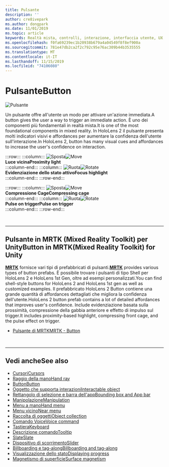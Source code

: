 ```yaml
---
title: Pulsante
description: ''
author: cre8ivepark
ms.author: dongpark
ms.date: 11/01/2019
ms.topic: article
keywords: Realtà mista, controlli, interazione, interfaccia utente, UX
ms.openlocfilehash: f0fa69239ec1b20938b679a4a04549f8f8ef900a
ms.sourcegitcommit: 781e47db2ca2f2c792c95e76ac309b44b3535555
ms.translationtype: MT
ms.contentlocale: it-IT
ms.lasthandoff: 11/15/2019
ms.locfileid: "74106080"
---
```

# <a name="button"></a><span data-ttu-id="4fc31-103">Pulsante</span><span class="sxs-lookup"><span data-stu-id="4fc31-103">Button</span></span>

![Pulsante](images/UX/UX_Hero_Button.jpg)

<span data-ttu-id="4fc31-105">Un pulsante offre all'utente un modo per attivare un'azione immediata.</span><span class="sxs-lookup"><span data-stu-id="4fc31-105">A button gives the user a way to trigger an immediate action.</span></span> <span data-ttu-id="4fc31-106">È uno dei componenti più fondamentali in realtà mista.</span><span class="sxs-lookup"><span data-stu-id="4fc31-106">It is one of the most foundational components in mixed reality.</span></span> <span data-ttu-id="4fc31-107">In HoloLens 2 il pulsante presenta molti indicatori visivi e affordances per aumentare la confidenza dell'utente sull'interazione.</span><span class="sxs-lookup"><span data-stu-id="4fc31-107">In HoloLens 2, button has many visual cues and affordances to increase the user's confidence on interaction.</span></span> 


:::row:::
    :::column:::
       <span data-ttu-id="4fc31-108">![Sposta](images/UX/UX_Button_Affordance_ProximityLight.jpg)</span><span class="sxs-lookup"><span data-stu-id="4fc31-108">![Move](images/UX/UX_Button_Affordance_ProximityLight.jpg)</span></span><br>
       <span data-ttu-id="4fc31-109">**Luce vicina**</span><span class="sxs-lookup"><span data-stu-id="4fc31-109">**Proximity light**</span></span><br>
    :::column-end:::
    :::column:::
       <span data-ttu-id="4fc31-110">![Ruota](images/UX/UX_Button_Affordance_FocusHighlight.jpg)</span><span class="sxs-lookup"><span data-stu-id="4fc31-110">![Rotate](images/UX/UX_Button_Affordance_FocusHighlight.jpg)</span></span><br>
        <span data-ttu-id="4fc31-111">**Evidenziazione dello stato attivo**</span><span class="sxs-lookup"><span data-stu-id="4fc31-111">**Focus highlight**</span></span><br>
    :::column-end:::
:::row-end:::

:::row:::
    :::column:::
       <span data-ttu-id="4fc31-112">![Sposta](images/UX/UX_Button_Affordance_Compression.jpg)</span><span class="sxs-lookup"><span data-stu-id="4fc31-112">![Move](images/UX/UX_Button_Affordance_Compression.jpg)</span></span><br>
       <span data-ttu-id="4fc31-113">**Compressione Cage**</span><span class="sxs-lookup"><span data-stu-id="4fc31-113">**Compressing cage**</span></span><br>
    :::column-end:::
    :::column:::
       <span data-ttu-id="4fc31-114">![Ruota](images/UX/UX_Button_Affordance_Pulse.jpg)</span><span class="sxs-lookup"><span data-stu-id="4fc31-114">![Rotate](images/UX/UX_Button_Affordance_Pulse.jpg)</span></span><br>
        <span data-ttu-id="4fc31-115">**Pulse on trigger**</span><span class="sxs-lookup"><span data-stu-id="4fc31-115">**Pulse on trigger**</span></span><br>
    :::column-end:::
:::row-end:::

<br>


---

## <a name="button-in-mrtkmixed-reality-toolkit-for-unity"></a><span data-ttu-id="4fc31-116">Pulsante in MRTK (Mixed Reality Toolkit) per Unity</span><span class="sxs-lookup"><span data-stu-id="4fc31-116">Button in MRTK(Mixed Reality Toolkit) for Unity</span></span>
<span data-ttu-id="4fc31-117">**[MRTK](https://github.com/Microsoft/MixedRealityToolkit-Unity)** fornisce vari tipi di prefabbricati di pulsanti.</span><span class="sxs-lookup"><span data-stu-id="4fc31-117">**[MRTK](https://github.com/Microsoft/MixedRealityToolkit-Unity)** provides various types of button prefabs.</span></span> <span data-ttu-id="4fc31-118">È possibile trovare i pulsanti di tipo Shell per HoloLens 2 e HoloLens 1st Gen, oltre ad esempi personalizzati.</span><span class="sxs-lookup"><span data-stu-id="4fc31-118">You can find shell-style buttons for HoloLens 2 and HoloLens 1st gen as well as customized examples.</span></span> <span data-ttu-id="4fc31-119">Il prefabbricato HoloLens 2 Button contiene una grande quantità di affordances dettagliati che migliora la confidenza dell'utente.</span><span class="sxs-lookup"><span data-stu-id="4fc31-119">HoloLens 2 button prefab contains a lot of detailed affordances that improves user's confidence.</span></span> <span data-ttu-id="4fc31-120">Include evidenziazione basata sulla prossimità, compressione della gabbia anteriore e effetto di impulso sul trigger.</span><span class="sxs-lookup"><span data-stu-id="4fc31-120">It includes proximity-based highlight, compressing front cage, and the pulse effect on trigger.</span></span>

* [<span data-ttu-id="4fc31-121">Pulsante di MRTK</span><span class="sxs-lookup"><span data-stu-id="4fc31-121">MRTK - Button</span></span>](https://microsoft.github.io/MixedRealityToolkit-Unity/Documentation/README_Button.html)



<br>

---


## <a name="see-also"></a><span data-ttu-id="4fc31-122">Vedi anche</span><span class="sxs-lookup"><span data-stu-id="4fc31-122">See also</span></span>

* [<span data-ttu-id="4fc31-123">Cursori</span><span class="sxs-lookup"><span data-stu-id="4fc31-123">Cursors</span></span>](cursors.md)
* [<span data-ttu-id="4fc31-124">Raggio della mano</span><span class="sxs-lookup"><span data-stu-id="4fc31-124">Hand ray</span></span>](point-and-commit.md)
* [<span data-ttu-id="4fc31-125">Button</span><span class="sxs-lookup"><span data-stu-id="4fc31-125">Button</span></span>](button.md)
* [<span data-ttu-id="4fc31-126">Oggetto che supporta interazioni</span><span class="sxs-lookup"><span data-stu-id="4fc31-126">Interactable object</span></span>](interactable-object.md)
* [<span data-ttu-id="4fc31-127">Rettangolo di selezione e barra dell'app</span><span class="sxs-lookup"><span data-stu-id="4fc31-127">Bounding box and App bar</span></span>](app-bar-and-bounding-box.md)
* [<span data-ttu-id="4fc31-128">Manipolazione</span><span class="sxs-lookup"><span data-stu-id="4fc31-128">Manipulation</span></span>](direct-manipulation.md)
* [<span data-ttu-id="4fc31-129">Menu a mano</span><span class="sxs-lookup"><span data-stu-id="4fc31-129">Hand menu</span></span>](hand-menu.md)
* [<span data-ttu-id="4fc31-130">Menu vicino</span><span class="sxs-lookup"><span data-stu-id="4fc31-130">Near menu</span></span>](near-menu.md)
* [<span data-ttu-id="4fc31-131">Raccolta di oggetti</span><span class="sxs-lookup"><span data-stu-id="4fc31-131">Object collection</span></span>](object-collection.md)
* [<span data-ttu-id="4fc31-132">Comando Voice</span><span class="sxs-lookup"><span data-stu-id="4fc31-132">Voice command</span></span>](voice-input.md)
* [<span data-ttu-id="4fc31-133">Tastiera</span><span class="sxs-lookup"><span data-stu-id="4fc31-133">Keyboard</span></span>](keyboard.md)
* [<span data-ttu-id="4fc31-134">Descrizione comando</span><span class="sxs-lookup"><span data-stu-id="4fc31-134">Tooltip</span></span>](tooltip.md)
* [<span data-ttu-id="4fc31-135">Slate</span><span class="sxs-lookup"><span data-stu-id="4fc31-135">Slate</span></span>](slate.md)
* [<span data-ttu-id="4fc31-136">Dispositivo di scorrimento</span><span class="sxs-lookup"><span data-stu-id="4fc31-136">Slider</span></span>](slider.md)
* [<span data-ttu-id="4fc31-137">Billboarding e tag-along</span><span class="sxs-lookup"><span data-stu-id="4fc31-137">Billboarding and tag-along</span></span>](billboarding-and-tag-along.md)
* [<span data-ttu-id="4fc31-138">Visualizzazione dello stato</span><span class="sxs-lookup"><span data-stu-id="4fc31-138">Displaying progress</span></span>](progress.md)
* [<span data-ttu-id="4fc31-139">Magnetismo di superficie</span><span class="sxs-lookup"><span data-stu-id="4fc31-139">Surface magnetism</span></span>](surface-magnetism.md)
